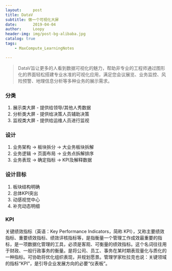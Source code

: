 ```yaml
---
layout:     post
title: DataV
subtitle: 做一个可视化大屏
date:       2019-04-04
author:     Loopy
header-img: img/post-bg-alibaba.jpg
catalog: true
tags:
    - MaxCompute_LearningNotes

---
```


> DataV旨让更多的人看到数据可视化的魅力，帮助非专业的工程师通过图形化的界面轻松搭建专业水准的可视化应用，满足您会议展览、业务监控、风险预警、地理信息分析等多种业务的展示需求。

### 分类
1. 展示类大屏 - 提供给领导/其他人秀数据
2. 分析类大屏 - 提供给决策人员辅助决策
3. 监视类大屏 - 提供给运维人员进行监视

### 设计
1. 业务架构 -> 板块拆分 -> 大业务板块拆解
2. 业务逻辑 -> 页面布局 -> 业务点拆解排序
3. 业务表现 -> 确定指标 -> KPI及解释数据

### 设计目标
1. 板块结构明确
2. 总体KPI突出
3. 动感视觉中心
4. 补充动态明细

### KPI
关键绩效指标（英语：Key Performance Indicators，简称 KPI），又称主要绩效指标、重要绩效指标、绩效评核指标等，是指衡量一个管理工作成效最重要的指标，是一项数据化管理的工具，必须是客观、可衡量的绩效指标。这个名词往往用于财政、一般行政事务的衡量。是将公司、员工、事务在某时期表现量化与质化的一种指标。可协助将优化组织表现，并规划愿景。管理学家杜拉克也说：关键领域的指标“KPI”，是引导企业发展方向的必要“仪表板”。